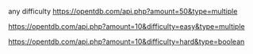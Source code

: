 any difficulty
https://opentdb.com/api.php?amount=50&type=multiple

https://opentdb.com/api.php?amount=10&difficulty=easy&type=multiple

https://opentdb.com/api.php?amount=10&difficulty=hard&type=boolean
